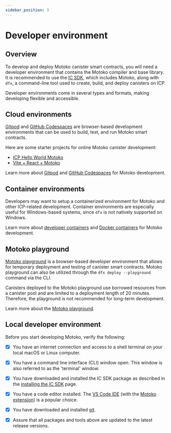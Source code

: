 ```yaml
---
sidebar_position: 3
---
```



# Developer environment

## Overview

To develop and deploy Motoko canister smart contracts, you will need a developer environment that contains the Motoko compiler and base library. It is recommended to use the [IC SDK](https://github.com/dfinity/sdk#readme), which includes Motoko, along with `dfx`, a command-line tool used to create, build, and deploy canisters on ICP.

Developer environments come in several types and formats, making developing flexible and accessible.

## Cloud environments

[Gitpod](https://www.gitpod.io/) and [GitHub Codespaces](https://github.com/features/codespaces) are browser-based development environments that can be used to build, test, and run Motoko smart contracts. 

Here are some starter projects for online Motoko canister development:

* [ICP Hello World Motoko](https://github.com/dfinity/icp-hello-world-motoko#readme)
* [Vite + React + Motoko](https://github.com/rvanasa/vite-react-motoko#readme)

Learn more about [Gitpod](/docs/current/developer-docs/developer-tools/ide/gitpod) and [GitHub Codespaces](/docs/current/developer-docs/developer-tools/ide/codespaces) for Motoko development.

## Container environments

Developers may want to setup a containerized environment for Motoko and other ICP-related development. Container environments are especially useful for Windows-based systems, since `dfx` is not natively supported on Windows.

Learn more about [developer containers](/docs/current/developer-docs/developer-tools/ide/dev-containers) and [Docker containers](/docs/current/developer-docs/developer-tools/ide/dev-containers#using-docker-directly) for Motoko development.

## Motoko playground

[Motoko playground](https://play.motoko.org/) is a browser-based developer environment that allows for temporary deployment and testing of canister smart contracts. Motoko playground can also be utilized through the `dfx deploy --playground` command via the CLI.

Canisters deployed to the Motoko playground use borrowed resources from a canister pool and are limited to a deployment length of 20 minutes. Therefore, the playground is not recommended for long-term development.

Learn more about the [Motoko playground](/docs/current/developer-docs/developer-tools/ide/playground).

## Local developer environment

Before you start developing Motoko, verify the following:

- [x] You have an internet connection and access to a shell terminal on your local macOS or Linux computer.

- [x] You have a command line interface (CLI) window open. This window is also referred to as the 'terminal' window.

- [x] You have downloaded and installed the IC SDK package as described in the [installing the IC SDK](/docs/current/developer-docs/getting-started/install/) page.

- [x] You have a code editor installed. The [VS Code IDE](https://code.visualstudio.com/download) (with the [Motoko extension](https://marketplace.visualstudio.com/items?itemName=dfinity-foundation.vscode-motoko)) is a popular choice.

- [x] You have downloaded and installed [git](https://git-scm.com/downloads).

- [x] Assure that all packages and tools above are updated to the latest release versions.
